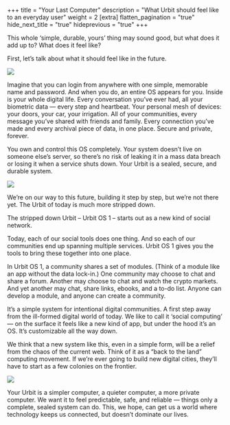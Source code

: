 +++
title = "Your Last Computer"
description = "What Urbit should feel like to an everyday user"
weight = 2
[extra]
flatten_pagination = "true"
hide_next_title = "true"
hideprevious = "true"
+++

This whole ‘simple, durable, yours’ thing may sound good, but what does it add up to? What does it feel like?

First, let’s talk about what it should feel like in the future.


<img class="mv5" src="https://media.urbit.org/site/understanding-urbit/your-last-computer/your-last-computer-waves%402x.png">

Imagine that you can login from anywhere with one simple, memorable name and password. And when you do, an entire OS appears for you. Inside is your whole digital life. Every conversation you’ve ever had, all your biometric data — every step and heartbeat. Your personal mesh of devices: your doors, your car, your irrigation. All of your communities, every message you’ve shared with friends and family. Every connection you’ve made and every archival piece of data, in one place. Secure and private, forever.

You own and control this OS completely. Your system doesn’t live on someone else’s server, so there’s no risk of leaking it in a mass data breach or losing it when a service shuts down. Your Urbit is a sealed, secure, and durable system.

<img class="b—black ba mv5" src="https://media.urbit.org/site/understanding-urbit/your-last-computer/your-last-computer-is-rock%402x.png">

We’re on our way to this future, building it step by step, but we’re not there yet. The Urbit of today is much more stripped down.

The stripped down Urbit – Urbit OS 1 – starts out as a new kind of social network.

Today, each of our social tools does one thing. And so each of our communities end up spanning multiple services. Urbit OS 1 gives you the tools to bring these together into one place.

In Urbit OS 1, a community shares a set of modules. (Think of a module like an app without the data lock-in.) One community may choose to chat and share a forum. Another may choose to chat and watch the crypto markets. And yet another may chat, share links, ebooks, and a to-do list. Anyone can develop a module, and anyone can create a community.

It’s a simple system for intentional digital communities. A first step away from the ill-formed digital world of today. We like to call it ‘social computing’ — on the surface it feels like a new kind of app, but under the hood it’s an OS. It’s customizable all the way down.

We think that a new system like this, even in a simple form, will be a relief from the chaos of the current web. Think of it as a “back to the land” computing movement. If we’re ever going to build new digital cities, they’ll have to start as a few colonies on the frontier.

<img class="mv5" src="https://media.urbit.org/site/understanding-urbit/your-last-computer/your-last-computer-ocean%402x.png">

Your Urbit is a simpler computer, a quieter computer, a more private computer. We want it to feel predictable, safe, and reliable — things only a complete, sealed system can do. This, we hope, can get us a world where technology keeps us connected, but doesn’t dominate our lives.
